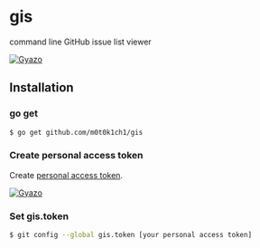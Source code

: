 gis
===

command line GitHub issue list viewer

[![Gyazo](http://i.gyazo.com/2c45b0a0a24b95aaa8d005c4d14d190f.gif)](http://gyazo.com/2c45b0a0a24b95aaa8d005c4d14d190f)

## Installation

### go get

``` sh
$ go get github.com/m0t0k1ch1/gis
```

### Create personal access token

Create [personal access token](https://help.github.com/articles/creating-an-access-token-for-command-line-use).

[![Gyazo](http://i.gyazo.com/f66e8571a00e7a8590c04db62c4df744.png)](http://gyazo.com/f66e8571a00e7a8590c04db62c4df744)

### Set gis.token

``` sh
$ git config --global gis.token [your personal access token]
```
